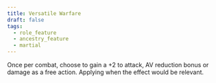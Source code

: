 ```yaml
---
title: Versatile Warfare
draft: false
tags:
  - role_feature
  - ancestry_feature
  - martial
---
```

Once per combat, choose to gain a +2 to attack, AV reduction bonus or damage as a free action. Applying when the effect would be relevant.